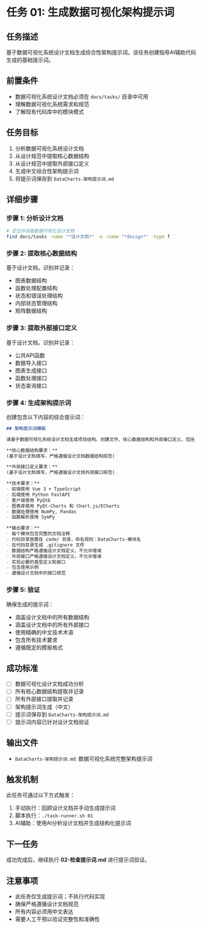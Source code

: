 # 任务 01: 生成数据可视化架构提示词

## 任务描述
基于数据可视化系统设计文档生成综合性架构提示词。该任务创建指导AI辅助代码生成的基础提示词。

## 前置条件
- 数据可视化系统设计文档必须在 `docs/tasks/` 目录中可用
- 理解数据可视化系统需求和规范
- 了解现有代码库中的模块模式

## 任务目标
1. 分析数据可视化系统设计文档
2. 从设计规范中提取核心数据结构
3. 从设计规范中提取外部接口定义
4. 生成中文综合性架构提示词
5. 将提示词保存到 `DataCharts-架构提示词.md`

## 详细步骤

### 步骤 1: 分析设计文档
```bash
# 定位并读取数据可视化设计文档
find docs/tasks -name "*设计文档*" -o -name "*design*" -type f
```

### 步骤 2: 提取核心数据结构
基于设计文档，识别并记录：
- 图表数据结构
- 函数处理配置结构
- 状态和错误处理结构
- 内部状态管理结构
- 矩阵数据结构

### 步骤 3: 提取外部接口定义
基于设计文档，识别并记录：
- 公共API函数
- 数据导入接口
- 图表生成接口
- 函数处理接口
- 状态查询接口

### 步骤 4: 生成架构提示词
创建包含以下内容的综合提示词：

```markdown
## 架构提示词模板

请基于数据可视化系统设计文档生成项目结构、创建文件、核心数据结构和外部接口定义，包括：

**核心数据结构要求：**
(基于设计文档填写，严格遵循设计文档数据结构规范)

**外部接口定义要求：**
(基于设计文档填写，严格遵循设计文档外部接口规范)

**技术要求：**
- 前端使用 Vue 3 + TypeScript
- 后端使用 Python FastAPI
- 客户端使用 PyQt6
- 图表库使用 PyQt-Charts 和 Chart.js/ECharts
- 数据处理使用 NumPy, Pandas
- 函数解析使用 SymPy

**输出要求：**
- 每个模块包含完整的文档注释
- 代码目录放置在 code/ 目录，命名规则：DataCharts-模块名
- 在代码目录生成 .gitignore 文件
- 数据结构严格遵循设计文档定义，不允许增减
- 外部接口严格遵循设计文档定义，不允许增减
- 实现必要的类型定义和接口
- 包含使用示例
- 遵循设计文档中的接口规范
```

### 步骤 5: 验证
确保生成的提示词：
- 涵盖设计文档中的所有数据结构
- 涵盖设计文档中的所有外部接口
- 使用精确的中文技术术语
- 包含所有技术要求
- 遵循既定的模板格式

## 成功标准
- [ ] 数据可视化设计文档成功分析
- [ ] 所有核心数据结构提取并记录
- [ ] 所有外部接口提取并记录
- [ ] 架构提示词生成（中文）
- [ ] 提示词保存到 `DataCharts-架构提示词.md`
- [ ] 提示词内容已针对设计文档验证

## 输出文件
- `DataCharts-架构提示词.md`: 数据可视化系统完整架构提示词

## 触发机制
此任务可通过以下方式触发：
1. 手动执行：回顾设计文档并手动生成提示词
2. 脚本执行：`./task-runner.sh 01`
3. AI辅助：使用AI分析设计文档并生成结构化提示词

## 下一任务
成功完成后，继续执行 **02-检查提示词.md** 进行提示词验证。

## 注意事项
- 此任务仅生成提示词；不执行代码实现
- 确保严格遵循设计文档规范
- 所有内容必须用中文表达
- 需要人工干预以验证完整性和准确性